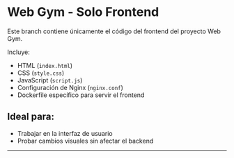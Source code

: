 # Web Gym - Solo Frontend

Este branch contiene únicamente el código del frontend del proyecto Web Gym.

Incluye:
- HTML (`index.html`)
- CSS (`style.css`)
- JavaScript (`script.js`)
- Configuración de Nginx (`nginx.conf`)
- Dockerfile específico para servir el frontend

## Ideal para:
- Trabajar en la interfaz de usuario
- Probar cambios visuales sin afectar el backend

---
